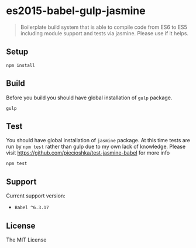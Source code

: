# es2015-babel-gulp-jasmine

> Boilerplate build system that is able to compile code from ES6 to ES5 including module support and tests via jasmine.  Please use if it helps.

## Setup

```
npm install
```

## Build

Before you build you should have global installation of `gulp` package.

```
gulp
```

## Test

You should have global installation of `jasmine` package. At this time tests are run by `npm test` rather than gulp due to my own lack of knowledge. Please visit https://github.com/piecioshka/test-jasmine-babel for more info

```
npm test
```

## Support 

Current support version:

 - `Babel ^6.3.17`


## License

The MIT License